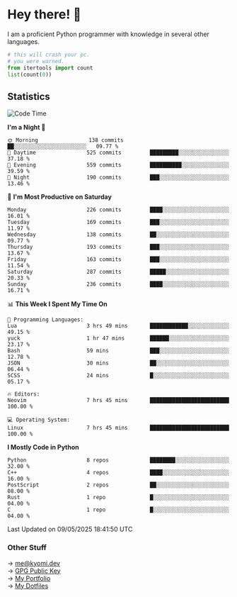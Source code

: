 # Hey there! 👋

I am a proficient Python programmer with knowledge in several other languages.

```py
# this will crash your pc.
# you were warned.
from itertools import count
list(count(0))
```

## Statistics
<!--START_SECTION:waka-->
![Code Time](http://img.shields.io/badge/Code%20Time-1%2C781%20hrs%2034%20mins-blue)

**I'm a Night 🦉** 

```text
🌞 Morning                138 commits         ██░░░░░░░░░░░░░░░░░░░░░░░   09.77 % 
🌆 Daytime                525 commits         █████████░░░░░░░░░░░░░░░░   37.18 % 
🌃 Evening                559 commits         ██████████░░░░░░░░░░░░░░░   39.59 % 
🌙 Night                  190 commits         ███░░░░░░░░░░░░░░░░░░░░░░   13.46 % 
```
📅 **I'm Most Productive on Saturday** 

```text
Monday                   226 commits         ████░░░░░░░░░░░░░░░░░░░░░   16.01 % 
Tuesday                  169 commits         ███░░░░░░░░░░░░░░░░░░░░░░   11.97 % 
Wednesday                138 commits         ██░░░░░░░░░░░░░░░░░░░░░░░   09.77 % 
Thursday                 193 commits         ███░░░░░░░░░░░░░░░░░░░░░░   13.67 % 
Friday                   163 commits         ███░░░░░░░░░░░░░░░░░░░░░░   11.54 % 
Saturday                 287 commits         █████░░░░░░░░░░░░░░░░░░░░   20.33 % 
Sunday                   236 commits         ████░░░░░░░░░░░░░░░░░░░░░   16.71 % 
```


📊 **This Week I Spent My Time On** 

```text
💬 Programming Languages: 
Lua                      3 hrs 49 mins       ████████████░░░░░░░░░░░░░   49.15 % 
yuck                     1 hr 47 mins        ██████░░░░░░░░░░░░░░░░░░░   23.17 % 
Bash                     59 mins             ███░░░░░░░░░░░░░░░░░░░░░░   12.78 % 
JSON                     30 mins             ██░░░░░░░░░░░░░░░░░░░░░░░   06.44 % 
SCSS                     24 mins             █░░░░░░░░░░░░░░░░░░░░░░░░   05.17 % 

🔥 Editors: 
Neovim                   7 hrs 45 mins       █████████████████████████   100.00 % 

💻 Operating System: 
Linux                    7 hrs 45 mins       █████████████████████████   100.00 % 
```

**I Mostly Code in Python** 

```text
Python                   8 repos             ████████░░░░░░░░░░░░░░░░░   32.00 % 
C++                      4 repos             ████░░░░░░░░░░░░░░░░░░░░░   16.00 % 
PostScript               2 repos             ██░░░░░░░░░░░░░░░░░░░░░░░   08.00 % 
Rust                     1 repo              █░░░░░░░░░░░░░░░░░░░░░░░░   04.00 % 
C                        1 repo              █░░░░░░░░░░░░░░░░░░░░░░░░   04.00 % 
```




 Last Updated on 09/05/2025 18:41:50 UTC
<!--END_SECTION:waka-->

### Other Stuff

→ [me@kyomi.dev](mailto:me@kyomi.dev)\
→ [GPG Public Key](https://github.com/bitterteriyaki.gpg)\
→ [My Portfolio](https://kyomi.dev)\
→ [My Dotfiles](https://github.com/bitterteriyaki/dotfiles)
